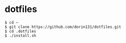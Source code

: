 # dotfiles

```
$ cd ~
$ git clone https://github.com/dorin131/dotfiles.git
$ cd .dotfiles
$ ./install.sh
```
